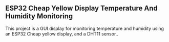
## ESP32 Cheap Yellow Display Temperature And Humidity Monitoring
 This project is a GUI display for monitoring temperature and humidity using an ESP32 Cheap yellow display, and a DHT11 sensor..

